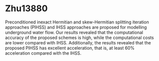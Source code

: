 # Zhu13880
Preconditioned inexact Hermitian and skew-Hermitian splitting iteration approaches (PIHSS) and IHSS approaches
are proposed for modelling underground water flow. 
Our results revealed that the computational accuracy of the proposed schemes is high,
while the computational costs are lower compared with IHSS. Additionally,
the results revealed that the proposed PIHSS has excellent acceleration, 
that is, at least 60% acceleration compared with the IHSS.
